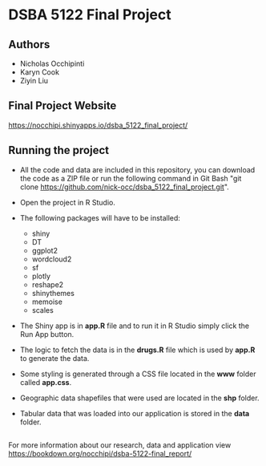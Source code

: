 # DSBA 5122 Final Project

## Authors
* Nicholas Occhipinti
* Karyn Cook
* Ziyin Liu

## Final Project Website
https://nocchipi.shinyapps.io/dsba_5122_final_project/

## Running the project

* All the code and data are included in this repository, you can download the code as a ZIP file or run the following command in Git Bash "git clone https://github.com/nick-occ/dsba_5122_final_project.git".

* Open the project in R Studio.

* The following packages will have to be installed:
  * shiny
  * DT
  * ggplot2
  * wordcloud2
  * sf
  * plotly
  * reshape2
  * shinythemes
  * memoise
  * scales

* The Shiny app is in __app.R__ file and to run it in R Studio simply click the Run App button.
* The logic to fetch the data is in the __drugs.R__ file which is used by __app.R__ to generate the data.
* Some styling is generated through a CSS file located in the __www__ folder called __app.css__.
* Geographic data shapefiles that were used are located in the __shp__ folder.
* Tabular data that was loaded into our application is stored in the __data__ folder.

##
For more information about our research, data and application view https://bookdown.org/nocchipi/dsba-5122-final_report/
